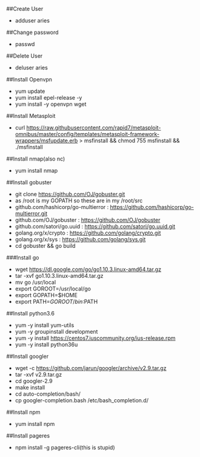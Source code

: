 ##Create User
* adduser aries

##Change password
* passwd

##Delete User
* deluser aries

##Install Openvpn
* yum update 
* yum install epel-release -y
* yum install -y openvpn wget

##Install Metasploit
* curl https://raw.githubusercontent.com/rapid7/metasploit-omnibus/master/config/templates/metasploit-framework-wrappers/msfupdate.erb > msfinstall && chmod 755 msfinstall && ./msfinstall

##Install nmap(also nc)
* yum install nmap

##Install gobuster
* git clone https://github.com/OJ/gobuster.git
* as /root is my GOPATH so these are in my /root/src
* github.com/hashicorp/go-multierror : https://github.com/hashicorp/go-multierror.git
* github.com/OJ/gobuster : https://github.com/OJ/gobuster
* github.com/satori/go.uuid : https://github.com/satori/go.uuid.git
* golang.org/x/crypto  : https://github.com/golang/crypto.git
* golang.org/x/sys : https://github.com/golang/sys.git
* cd gobuster && go build

###Install go
* wget https://dl.google.com/go/go1.10.3.linux-amd64.tar.gz
* tar -xvf go1.10.3.linux-amd64.tar.gz
* mv go /usr/local
* export GOROOT=/usr/local/go
* export GOPATH=$HOME
* export PATH=$GOROOT/bin:$PATH

##Install python3.6
* yum -y install yum-utils
* yum -y groupinstall development
* yum -y install https://centos7.iuscommunity.org/ius-release.rpm
* yum -y install python36u

##Install googler
* wget -c https://github.com/jarun/googler/archive/v2.9.tar.gz
* tar -xvf  v2.9.tar.gz
* cd  googler-2.9
* make install 
* cd auto-completion/bash/
* cp googler-completion.bash  /etc/bash_completion.d/

##Install npm
* yum install npm

##Install pageres
* npm install -g pageres-cli(this is stupid)